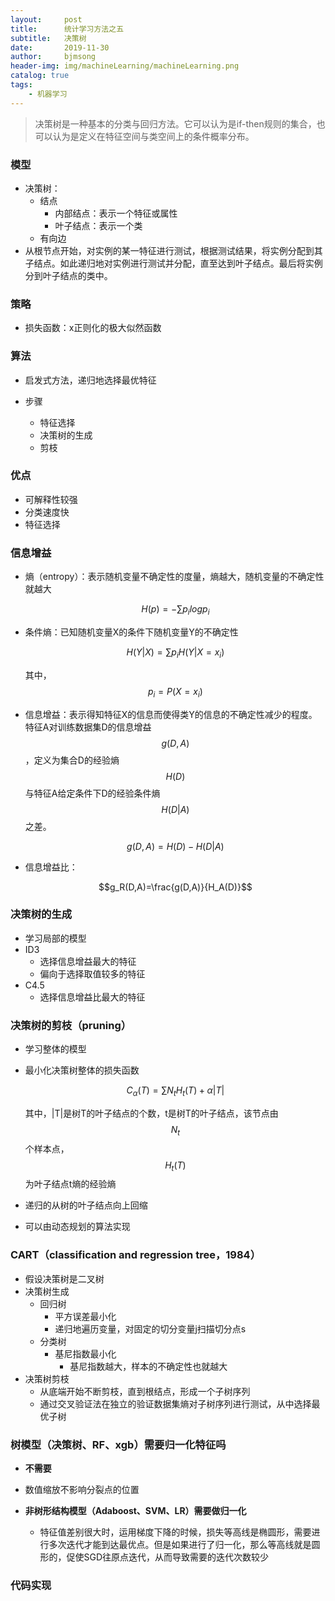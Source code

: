 ```yaml
---
layout:     post
title:      统计学习方法之五
subtitle:   决策树
date:       2019-11-30
author:     bjmsong
header-img: img/machineLearning/machineLearning.png
catalog: true
tags:
    - 机器学习
---
```

>决策树是一种基本的分类与回归方法。它可以认为是if-then规则的集合，也可以认为是定义在特征空间与类空间上的条件概率分布。



### 模型

- 决策树：
  - 结点
    - 内部结点：表示一个特征或属性
    - 叶子结点：表示一个类
  - 有向边
- 从根节点开始，对实例的某一特征进行测试，根据测试结果，将实例分配到其子结点。如此递归地对实例进行测试并分配，直至达到叶子结点。最后将实例分到叶子结点的类中。



### 策略

- 损失函数：x正则化的极大似然函数



### 算法

- 启发式方法，递归地选择最优特征

- 步骤

  - 特征选择
  - 决策树的生成
  - 剪枝




### 优点

- 可解释性较强
- 分类速度快
- 特征选择



### 信息增益

- 熵（entropy）：表示随机变量不确定性的度量，熵越大，随机变量的不确定性就越大

  $$H(p) = -\sum{p_i}logp_i$$

- 条件熵：已知随机变量X的条件下随机变量Y的不确定性

  $$H(Y|X) = \sum{p_iH(Y|X=x_i)}$$

  其中，$$p_i=P(X=x_i)$$

- 信息增益：表示得知特征X的信息而使得类Y的信息的不确定性减少的程度。特征A对训练数据集D的信息增益$$g(D,A)$$，定义为集合D的经验熵$$H(D)$$与特征A给定条件下D的经验条件熵$$H(D|A)$$之差。

  $$g(D,A)=H(D)-H(D|A)$$

- 信息增益比：

  $$g_R(D,A)=\frac{g(D,A)}{H_A(D)}$$



### 决策树的生成

- 学习局部的模型
- ID3
  - 选择信息增益最大的特征
  - 偏向于选择取值较多的特征
- C4.5
  - 选择信息增益比最大的特征



### 决策树的剪枝（pruning）

- 学习整体的模型

- 最小化决策树整体的损失函数

  $$C_{\alpha}(T) = \sum{N_tH_t(T)}+\alpha|T|$$

  其中，|T|是树T的叶子结点的个数，t是树T的叶子结点，该节点由$$N_t$$个样本点，$$H_t(T)$$为叶子结点t熵的经验熵

- 递归的从树的叶子结点向上回缩

- 可以由动态规划的算法实现



### CART（classification and regression tree，1984）

- 假设决策树是二叉树
- 决策树生成
  - 回归树
    - 平方误差最小化
    - 递归地遍历变量，对固定的切分变量j扫描切分点s
  - 分类树
    - 基尼指数最小化
      - 基尼指数越大，样本的不确定性也就越大
- 决策树剪枝
  - 从底端开始不断剪枝，直到根结点，形成一个子树序列
  - 通过交叉验证法在独立的验证数据集熵对子树序列进行测试，从中选择最优子树



### 树模型（决策树、RF、xgb）需要归一化特征吗

- **不需要**

- 数值缩放不影响分裂点的位置
- **非树形结构模型（Adaboost、SVM、LR）需要做归一化**
  - 特征值差别很大时，运用梯度下降的时候，损失等高线是椭圆形，需要进行多次迭代才能到达最优点。但是如果进行了归一化，那么等高线就是圆形的，促使SGD往原点迭代，从而导致需要的迭代次数较少



### 代码实现



